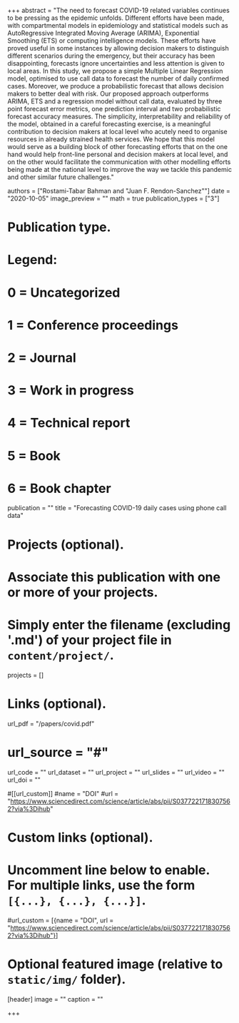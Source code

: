 +++
abstract = "The need to forecast COVID-19 related variables continues to be pressing as the epidemic unfolds. Different efforts have been made, with compartmental models in epidemiology and statistical models such as AutoRegressive Integrated Moving Average (ARIMA), Exponential Smoothing (ETS) or computing intelligence models. These efforts have proved useful in some instances by allowing decision makers to distinguish different scenarios during the emergency, but their accuracy has been disappointing, forecasts ignore uncertainties and less attention is given to local areas. In this study, we propose a simple Multiple Linear Regression model, optimised to use call data to forecast the number of daily confirmed cases. Moreover, we produce a probabilistic forecast that allows decision makers to better deal with risk. Our proposed approach outperforms ARIMA, ETS and a regression model without call data, evaluated by three point forecast error metrics, one prediction interval and two probabilistic forecast accuracy measures. The simplicity, interpretability and reliability of the model, obtained in a careful forecasting exercise, is a meaningful contribution to decision makers at local level who acutely need to organise resources in already strained health services. We hope that this model would serve as a building block of other forecasting efforts that on the one hand would help front-line personal and decision makers at local level, and on the other would facilitate the communication with other modelling efforts being made at the national level to improve the way we tackle this pandemic and other similar future challenges."

authors = ["Rostami-Tabar Bahman and "Juan F. Rendon-Sanchez""]
date = "2020-10-05"
image_preview = ""
math = true
publication_types = ["3"]
# Publication type.
# Legend:
# 0 = Uncategorized
# 1 = Conference proceedings
# 2 = Journal
# 3 = Work in progress
# 4 = Technical report
# 5 = Book
# 6 = Book chapter
publication = ""
title = "Forecasting COVID-19 daily cases using phone call data"
# Projects (optional).
#   Associate this publication with one or more of your projects.
#   Simply enter the filename (excluding '.md') of your project file in `content/project/`.
projects = []

# Links (optional).
url_pdf = "/papers/covid.pdf"
# url_source = "#"
url_code = ""
url_dataset = ""
url_project = ""
url_slides = ""
url_video = ""
url_doi = ""

#[[url_custom]]
#name = "DOI"
#url = "https://www.sciencedirect.com/science/article/abs/pii/S0377221718307562?via%3Dihub"


# Custom links (optional).
#   Uncomment line below to enable. For multiple links, use the form `[{...}, {...}, {...}]`.
#url_custom = [{name = "DOI", url = "https://www.sciencedirect.com/science/article/abs/pii/S0377221718307562?via%3Dihub"}]


# Optional featured image (relative to `static/img/` folder).
[header]
image = ""
caption = ""

+++